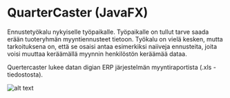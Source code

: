 # QuarterCaster (JavaFX)
Ennustetyökalu nykyiselle työpaikalle. Työpaikalle on tullut tarve saada erään tuoteryhmän myyntiennusteet tietoon. Työkalu on vielä kesken, mutta tarkoituksena on, että se osaisi antaa esimerkiksi naiiveja ennusteita, joita voisi muuttaa keräämällä myynnin henkilöstön keräämää dataa.

Quertercaster lukee datan digian ERP järjestelmän myyntiraportista (.xls -tiedostosta).

![alt text](https://i.imgur.com/S6HaVa4.png)

